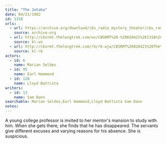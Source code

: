 ```yaml
---
title: "The Jataka"
date: 04/21/1982
id: 1318
urls: 
  - url: https://archive.org/download/cbs_radio_mystery_theater/cbs_radio_mystery_theater-1301-1350.zip/cbs_radio_mystery_theater-1301-1350%2Fcbsrmt_1318_the_jataka.mp3
    source: archive-org
  - url: http://cbsrmt.thelongtrek.com/ws/CBSRMT%20-%20820421%201318%20The%20Jataka_ws.mp3
    source: kl-ws
  - url: http://cbsrmt.thelongtrek.com/rb/rb-wjw/CBSRMT%20820421%20The%20Jakata_wjw.mp3
    source: kl-rb
actors:  
  - id: 6
    name: Marian Seldes  
  - id: 95
    name: Earl Hammond  
  - id: 126
    name: Lloyd Battista
writers:  
  - id: 13
    name: Sam Dann
searchable: Marian Seldes,Earl Hammond,Lloyd Battista Sam Dann
notes:  
---
```

A young college professor is invited to her mentor's mansion to study with him. When she gets there, she finds that he has disappeared. The servants give different excuses and varying reasons for his absence. She is suspicious.